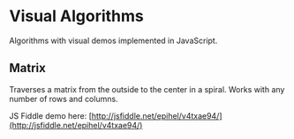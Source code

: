 # Visual Algorithms
Algorithms with visual demos implemented in JavaScript.

## Matrix
Traverses a matrix from the outside to the center in a spiral. Works with any number of rows and columns.

JS Fiddle demo here:
[http://jsfiddle.net/epihel/v4txae94/](http://jsfiddle.net/epihel/v4txae94/)
